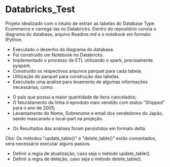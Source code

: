 # Databricks_Test

Projeto idealizado com o intuito de extrair as tabelas do Database Type Ecommerce e carregá-las no Databricks.
Dentro do repositório consta o diagrama do database, arquivo Readme.md e o notebook em formato IPython.

 - Executado o desenho do diagrama do database.
 - Foi construído um Notebook no Databricks.
 - Implementado o processo de ETL utilizando o spark, precisamente pyspark.
 - Construído os respectivos arquivos parquet para cada tabela.
 - Utilização do parquet para construção das tabelas.
 - Executado uma análise para levamento de algumas informações necessárias, como:
 * O país que possui a maior quantidade de itens cancelados;
 * O faturatamento da linha d eproduto mais vendido com status "Shipped" para o ano de 2005;
 * Levantamento do Nome, Sobrenome e email dos vendedores do Japão, sendo mascarado o local-part na projeção.
 - Os Resultados das análises foram persistidos em formato delta.

 Obs:
 Os métodos "update_table()" e "delete_table()" estão comentados, será necessário executar alguns passos.
 - Definir a regra de atualização, caso seja o método update_table().
 - Definir a regra de deleção, caso seja o método delete_table().
